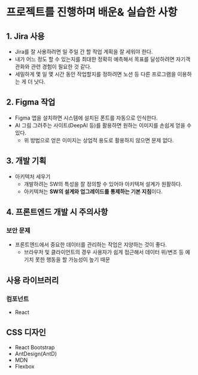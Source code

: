 # 프로젝트를 진행하며 배운& 실습한 사항

## 1. Jira 사용

- Jira를 잘 사용하려면 일 주일 간 할 작업 계획을 잘 세워야 한다.
- 내가 어느 정도 할 수 있는지를 최대한 정확히 예측해서 목표를 달성하려면 자기객관화와 관련 경험이 필요한 것 같다.
- 세밀하게 몇 일 몇 시간 동안 작업할지를 정하려면 노션 등 다른 프로그램을 이용하는 게 더 낫다.

## 2. Figma 작업

- Figma 앱을 설치하면 시스템에 설치된 폰트를 자동으로 인식한다.
- AI 그림 그려주는 사이트(DeepAI 등)를 활용하면 원하는 이미지를 손쉽게 얻을 수 있다.
  - 위 방법으로 얻은 이미지는 상업적 용도로 활용하지 않으면 문제 없다.

## 3. 개발 기획

- 아키텍처 세우기
  - 개발하려는 SW의 특성을 잘 정의할 수 있어야 아키텍쳐 설계가 원활하다.
  - 아키텍쳐는 **SW의 설계와 업그레이드를 통제하는 기본 지침**이다.

## 4. 프론트엔드 개발 시 주의사항

### 보안 문제

- 프론트엔드에서 중요한 데이터를 관리하는 작업은 지양하는 것이 좋다.
  - 브라우저 및 클라이언트의 경우 사용자가 쉽게 접근해서 데이터 위/변조 등 예기치 못한 행동을 할 가능성이 높기 때문

## 사용 라이브러리

### 컴포넌트

- React

## CSS 디자인

- React Bootstrap
- AntDesign(AntD)
- MDN
- Flexbox
